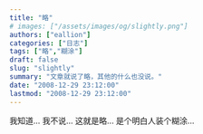 ```yaml
---
title: "略"
# images: ["/assets/images/og/slightly.png"]
authors: ["eallion"]
categories: ["日志"]
tags: ["略","糊涂"]
draft: false
slug: "slightly"
summary: "文章就说了略，其他的什么也没说。"
date: "2008-12-29 23:12:00"
lastmod: "2008-12-29 23:12:00"
---
```


我知道...
我不说...
这就是略...
是个明白人装个糊涂...
